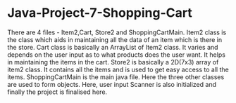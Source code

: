 # Java-Project-7-Shopping-Cart
There are 4 files - Item2,Cart, Store2 and ShoppingCartMain.
Item2 class is the class which aids in maintaining all the data of an item which is there in the store.
Cart class is basically an ArrayList of Item2 class. It varies and depends on the user input as to what products does the user want.
It helps in maintaining the items in the cart. 
Store2 is basically a 2D(7x3) array of item2 class. It contains all the items and is used to get easy access to all the items.
ShoppingCartMain is the main java file. Here the three other classes are used to form objects. Here, user input Scanner is also initialized and finally the project is finalised here.
